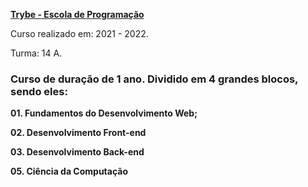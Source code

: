**[Trybe - Escola de Programação](https://www.betrybe.com/)**

Curso realizado em: 2021 - 2022.

Turma: 14 A.

### Curso de duração de 1 ano. Dividido em 4 grandes blocos, sendo eles:

**01. Fundamentos do Desenvolvimento Web;**

**02. Desenvolvimento Front-end**

**03. Desenvolvimento Back-end**

**05. Ciência da Computação**

